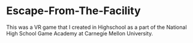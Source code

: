 # Escape-From-The-Facility
This was a VR game that I created in Highschool as a part of the National High School Game Academy at Carnegie Mellon University.
